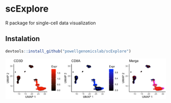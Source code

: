# scExplore

R package for single-cell data visualization

## Instalation

```r
devtools::install_github("powellgenomicslab/scExplore")
```

![Example](misc/example.png)
